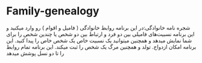 # Family-genealogy
 شجره نامه خانوادگی:در این برنامه روابط خانوادگی ( فامیل و اقوام ) رو وارد میکنید و این برنامه نسبیت‌های فامیلی بین دو فرد و ارتباط بین دو شخص یا چندین شخص را برای شما نمایش میدهد و همچنین میتوانید یک نسبیت خاص یک شخص خاص را پیدا کنید. این برنامه امکان ازدواج. تولد و همچنین مرگ یک شخص را ثبت میکند. این برنامه تمام روابط را تا دو نسل پوشش میدهد 
